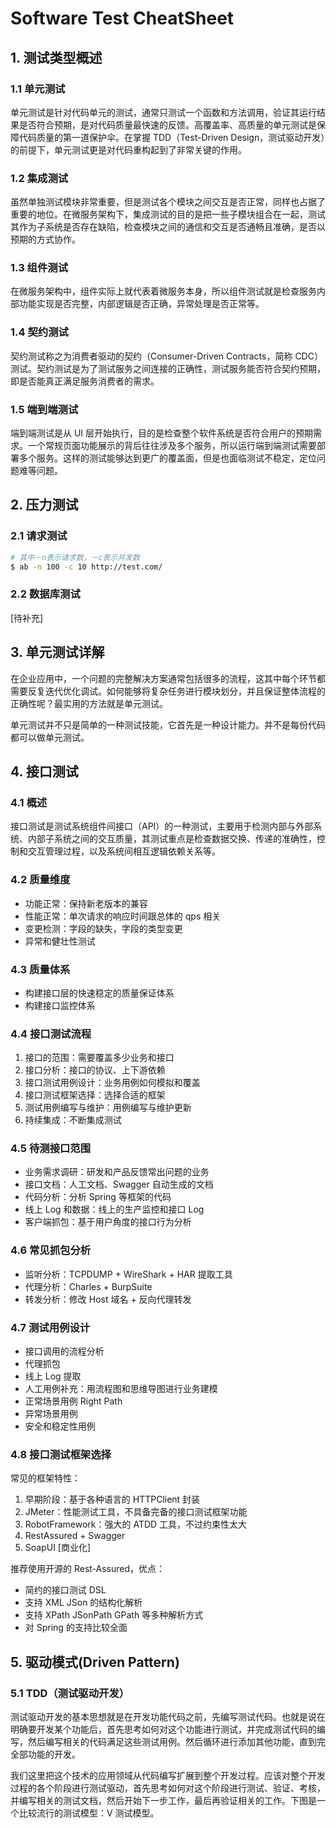 # Software Test CheatSheet

## 1. 测试类型概述

### 1.1 单元测试

单元测试是针对代码单元的测试，通常只测试一个函数和方法调用，验证其运行结果是否符合预期，是对代码质量最快速的反馈。高覆盖率、高质量的单元测试是保障代码质量的第一道保护伞。在掌握 TDD（Test-Driven Design，测试驱动开发）的前提下，单元测试更是对代码重构起到了非常关键的作用。

### 1.2 集成测试

虽然单独测试模块非常重要，但是测试各个模块之间交互是否正常，同样也占据了重要的地位。在微服务架构下，集成测试的目的是把一些子模块组合在一起，测试其作为子系统是否存在缺陷，检查模块之间的通信和交互是否通畅且准确，是否以预期的方式协作。

### 1.3 组件测试

在微服务架构中，组件实际上就代表着微服务本身，所以组件测试就是检查服务内部功能实现是否完整，内部逻辑是否正确，异常处理是否正常等。

### 1.4 契约测试

契约测试称之为消费者驱动的契约（Consumer-Driven Contracts，简称 CDC）测试。契约测试是为了测试服务之间连接的正确性，测试服务能否符合契约预期，即是否能真正满足服务消费者的需求。

### 1.5 端到端测试

端到端测试是从 UI 层开始执行，目的是检查整个软件系统是否符合用户的预期需求。一个常规页面功能展示的背后往往涉及多个服务，所以运行端到端测试需要部署多个服务。这样的测试能够达到更广的覆盖面，但是也面临测试不稳定，定位问题难等问题。

## 2. 压力测试

### 2.1 请求测试

```sh
# 其中－n表示请求数，－c表示并发数
$ ab -n 100 -c 10 http://test.com/
```

### 2.2 数据库测试

[待补充]

## 3. 单元测试详解

在企业应用中，一个问题的完整解决方案通常包括很多的流程，这其中每个环节都需要反复迭代优化调试。如何能够将复杂任务进行模块划分，并且保证整体流程的正确性呢？最实用的方法就是单元测试。

单元测试并不只是简单的一种测试技能，它首先是一种设计能力。并不是每份代码都可以做单元测试。

## 4. 接口测试

### 4.1 概述

接口测试是测试系统组件间接口（API）的一种测试，主要用于检测内部与外部系统、内部子系统之间的交互质量，其测试重点是检查数据交换、传递的准确性，控制和交互管理过程，以及系统间相互逻辑依赖关系等。

### 4.2 质量维度

- 功能正常：保持新老版本的兼容
- 性能正常：单次请求的响应时间跟总体的 qps 相关
- 变更检测：字段的缺失，字段的类型变更
- 异常和健壮性测试

### 4.3 质量体系

- 构建接口层的快速稳定的质量保证体系
- 构建接口监控体系

### 4.4 接口测试流程

1. 接口的范围：需要覆盖多少业务和接口
2. 接口分析：接口的协议、上下游依赖
3. 接口测试用例设计：业务用例如何模拟和覆盖
4. 接口测试框架选择：选择合适的框架
5. 测试用例编写与维护：用例编写与维护更新
6. 持续集成：不断集成测试

### 4.5 待测接口范围

- 业务需求调研：研发和产品反馈常出问题的业务
- 接口文档：人工文档、Swagger 自动生成的文档
- 代码分析：分析 Spring 等框架的代码
- 线上 Log 和数据：线上的生产监控和接口 Log
- 客户端抓包：基于用户角度的接口行为分析

### 4.6 常见抓包分析

- 监听分析：TCPDUMP + WireShark + HAR 提取工具
- 代理分析：Charles + BurpSuite
- 转发分析：修改 Host 域名 + 反向代理转发

### 4.7 测试用例设计

- 接口调用的流程分析
- 代理抓包
- 线上 Log 提取
- 人工用例补充：用流程图和思维导图进行业务建模
- 正常场景用例 Right Path
- 异常场景用例
- 安全和稳定性用例

### 4.8 接口测试框架选择

常见的框架特性：

1. 早期阶段：基于各种语言的 HTTPClient 封装
2. JMeter：性能测试工具，不具备完备的接口测试框架功能
3. RobotFramework：强大的 ATDD 工具，不过约束性太大
4. RestAssured + Swagger
5. SoapUI [商业化]

推荐使用开源的 Rest-Assured，优点：

- 简约的接口测试 DSL
- 支持 XML JSon 的结构化解析
- 支持 XPath JSonPath GPath 等多种解析方式
- 对 Spring 的支持比较全面

## 5. 驱动模式(Driven Pattern)

### 5.1 TDD（测试驱动开发）

测试驱动开发的基本思想就是在开发功能代码之前，先编写测试代码。也就是说在明确要开发某个功能后，首先思考如何对这个功能进行测试，并完成测试代码的编写，然后编写相关的代码满足这些测试用例。然后循环进行添加其他功能，直到完全部功能的开发。

我们这里把这个技术的应用领域从代码编写扩展到整个开发过程。应该对整个开发过程的各个阶段进行测试驱动，首先思考如何对这个阶段进行测试、验证、考核，并编写相关的测试文档，然后开始下一步工作，最后再验证相关的工作。下图是一个比较流行的测试模型：V 测试模型。
